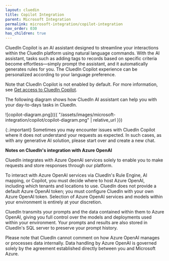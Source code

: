 ```yaml
---
layout: cluedin
title: Copilot Integration
parent: Microsoft Integration
permalink: microsoft-integration/copilot-integration
nav_order: 030
has_children: true
---
```


CluedIn Copilot is an AI assistant designed to streamline your interactions within the CluedIn platform using natural language commands. With the AI assistant, tasks such as adding tags to records based on specific criteria become effortless—simply prompt the assistant, and it automatically generates rules for you. The CluedIn Copilot experience can be personalized according to your language preference.

Note that CluedIn Copilot is not enabled by default. For more information, see [Get access to CluedIn Copilot](/microsoft-integration/copilot-integration/get-access-to-copilot).

The following diagram shows how CluedIn AI assistant can help you with your day-to-days tasks in CluedIn.

![copilot-diagram.png]({{ "/assets/images/microsoft-integration/copilot/copilot-diagram.png" | relative_url }})

{:.important}
Sometimes you may encounter issues with CluedIn Copilot where it does not understand your requests as expected. In such cases, as with any generative AI solution, please start over and create a new chat.

**Notes on CluedIn's integration with Azure OpenAI**

CluedIn integrates with Azure OpenAI services solely to enable you to make requests and store responses through our platform.

To interact with Azure OpenAI services via CluedIn's Rule Engine, AI mapping, or Copilot, you must decide where to host Azure OpenAI, including which tenants and locations to use. CluedIn does not provide a default Azure OpenAI token; you must configure CluedIn with your own Azure OpenAI token. Selection of Azure OpenAI services and models within your environment is entirely at your discretion.

CluedIn transmits your prompts and the data contained within them to Azure OpenAI, giving you full control over the models and deployments used within your environment. Your prompts and results are also stored in CluedIn's SQL server to preserve your prompt history.

Please note that CluedIn cannot comment on how Azure OpenAI manages or processes data internally. Data handling by Azure OpenAI is governed solely by the agreement established directly between you and Microsoft Azure.